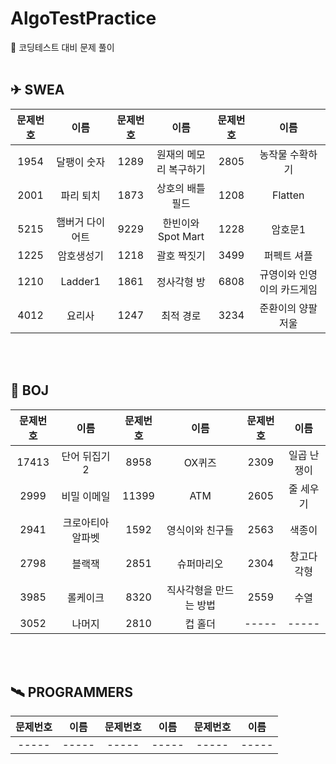 # AlgoTestPractice

🚩 코딩테스트 대비 문제 풀이<br/><br/>

## ✈ SWEA

| 문제번호 |      이름       | 문제번호 |          이름          | 문제번호 |            이름            |
| :------: | :-------------: | :------: | :--------------------: | :------: | :------------------------: |
|   1954   |   달팽이 숫자   |   1289   | 원재의 메모리 복구하기 |   2805   |      농작물 수확하기       |
|   2001   |    파리 퇴치    |   1873   |    상호의 배틀필드     |   1208   |          Flatten           |
|   5215   | 햄버거 다이어트 |   9229   |   한빈이와 Spot Mart   |   1228   |          암호문1           |
|   1225   |   암호생성기    |   1218   |      괄호 짝짓기       |   3499   |        퍼펙트 셔플         |
|   1210   |     Ladder1     |   1861   |      정사각형 방       |   6808   | 규영이와 인영이의 카드게임 |
|   4012   |     요리사      |   1247   |       최적 경로        |   3234   |     준환이의 양팔저울      |

<br/><br/>

## 🚀 BOJ

| 문제번호 | 이름  | 문제번호 | 이름  | 문제번호 | 이름  |
| :------: | :---: | :------: | :---: | :------: | :---: |
|  17413   | 단어 뒤집기2 |  8958   | OX퀴즈 |  2309   | 일곱 난쟁이 |
|  2999   | 비밀 이메일 |  11399   | ATM |  2605   | 줄 세우기 |
|  2941   | 크로아티아 알파벳 |  1592   | 영식이와 친구들 |  2563   | 색종이 |
|  2798   | 블랙잭 |  2851   | 슈퍼마리오 |  2304   | 창고다각형 |
|  3985   | 롤케이크 |  8320   | 직사각형을 만드는 방법 |  2559   | 수열 |
|  3052   | 나머지 |  2810   | 컵 홀더 |  -----   | ----- |

<br/><br/>

## 🛰 PROGRAMMERS

| 문제번호 | 이름  | 문제번호 | 이름  | 문제번호 | 이름  |
| :------: | :---: | :------: | :---: | :------: | :---: |
|  -----   | ----- |  -----   | ----- |  -----   | ----- |
